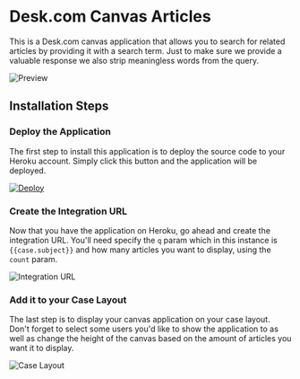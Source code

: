 # Desk.com Canvas Articles
This is a Desk.com canvas application that allows you to search for related articles by providing it with a search term. Just to make sure we provide a valuable response we also strip meaningless words from the query.

![Preview](https://api.monosnap.com/rpc/file/download?id=kZSx7QhKE3Qwhkui8Aq2xhTfIoVHhb)

## Installation Steps
### Deploy the Application
The first step to install this application is to deploy the source code to your Heroku account. Simply click this button and the application will be deployed.

[![Deploy](https://www.herokucdn.com/deploy/button.png)](https://heroku.com/deploy)

### Create the Integration URL
Now that you have the application on Heroku, go ahead and create the integration URL. You'll need specify the `q` param which in this instance is `{{case.subject}}` and how many articles you want to display, using the `count` param.

![Integration URL](https://api.monosnap.com/rpc/file/download?id=mktVLhMLxeB97DlaiTT0LE3t3inFNk)

### Add it to your Case Layout
The last step is to display your canvas application on your case layout. Don't forget to select some users you'd like to show the application to as well as change the height of the canvas based on the amount of articles you want it to display.

![Case Layout](https://api.monosnap.com/rpc/file/download?id=Sk6HYfJ8M5EAIVJnI1r0Yr3n9BJVhN)
